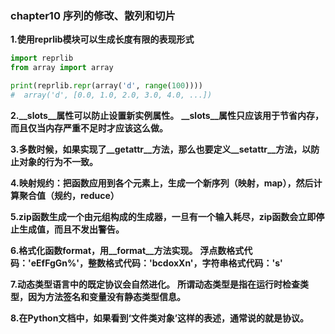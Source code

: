 ### chapter10  序列的修改、散列和切片

**1.使用reprlib模块可以生成长度有限的表现形式**

```python
import reprlib
from array import array

print(reprlib.repr(array('d', range(100))))
#  array('d', [0.0, 1.0, 2.0, 3.0, 4.0, ...])
```

**2.__slots__属性可以防止设置新实例属性。**
**__slots__属性只应该用于节省内存，而且仅当内存严重不足时才应该这么做。**

**3.多数时候，如果实现了__getattr__方法，那么也要定义__setattr__方法，以防止对象的行为不一致。**

**4.映射规约：把函数应用到各个元素上，生成一个新序列（映射，map），然后计算聚合值（规约，reduce）**

**5.zip函数生成一个由元组构成的生成器，一旦有一个输入耗尽，zip函数会立即停止生成值，而且不发出警告。**

**6.格式化函数format，用__format__方法实现。**
**浮点数格式代码：'eEfFgGn%'，整数格式代码：'bcdoxXn'，字符串格式代码：'s'**

**7.动态类型语言中的既定协议会自然进化。**
**所谓动态类型是指在运行时检查类型，因为方法签名和变量没有静态类型信息。**

**8.在Python文档中，如果看到‘文件类对象’这样的表述，通常说的就是协议。**
